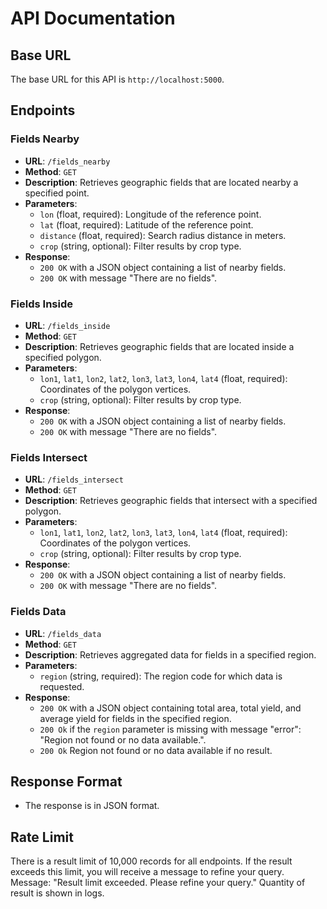 # API Documentation

## Base URL

The base URL for this API is `http://localhost:5000`. 

## Endpoints

### Fields Nearby

- **URL**: `/fields_nearby`
- **Method**: `GET`
- **Description**: Retrieves geographic fields that are located nearby a specified point.
- **Parameters**:
  - `lon` (float, required): Longitude of the reference point.
  - `lat` (float, required): Latitude of the reference point.
  - `distance` (float, required): Search radius distance in meters.
  - `crop` (string, optional): Filter results by crop type.
- **Response**:
  - `200 OK` with a JSON object containing a list of nearby fields.
  - `200 OK` with message "There are no fields".

### Fields Inside

- **URL**: `/fields_inside`
- **Method**: `GET`
- **Description**: Retrieves geographic fields that are located inside a specified polygon.
- **Parameters**:
  - `lon1`, `lat1`, `lon2`, `lat2`, `lon3`, `lat3`, `lon4`, `lat4` (float, required): Coordinates of the polygon vertices.
  - `crop` (string, optional): Filter results by crop type.
- **Response**:
  - `200 OK` with a JSON object containing a list of nearby fields.
  - `200 OK` with message "There are no fields".

### Fields Intersect

- **URL**: `/fields_intersect`
- **Method**: `GET`
- **Description**: Retrieves geographic fields that intersect with a specified polygon.
- **Parameters**:
  - `lon1`, `lat1`, `lon2`, `lat2`, `lon3`, `lat3`, `lon4`, `lat4` (float, required): Coordinates of the polygon vertices.
  - `crop` (string, optional): Filter results by crop type.
- **Response**:
  - `200 OK` with a JSON object containing a list of nearby fields.
  - `200 OK` with message "There are no fields".

### Fields Data

- **URL**: `/fields_data`
- **Method**: `GET`
- **Description**: Retrieves aggregated data for fields in a specified region.
- **Parameters**:
  - `region` (string, required): The region code for which data is requested.
- **Response**:
  - `200 OK` with a JSON object containing total area, total yield, and average yield for fields in the specified region.
  - `200 Ok` if the `region` parameter is missing with message "error": "Region not found or no data available.".
  - `200 Ok` Region not found or no data available if no result.

## Response Format

- The response is in JSON format.

## Rate Limit

There is a result limit of 10,000 records for all endpoints. If the result exceeds this limit, you will receive a message to refine your query.
Message: "Result limit exceeded. Please refine your query."
Quantity of result is shown in logs.
